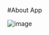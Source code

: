 #About App



![image](https://github.com/mitclubcode/software/blob/main/chatterbot/chatapp_image.png)
<br>
